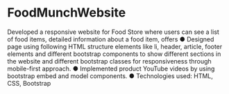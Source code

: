 # FoodMunchWebsite 

Developed a responsive website for Food Store where users can see a list of food items, detailed information about a food item, offers
● Designed page using following HTML structure elements like li, header, article, footer elements and different bootstrap components to show different sections in the website and different bootstrap classes for responsiveness through mobile-first approach. 
● Implemented product YouTube videos by using bootstrap embed and model components.
● Technologies used: HTML, CSS, Bootstrap 
 
